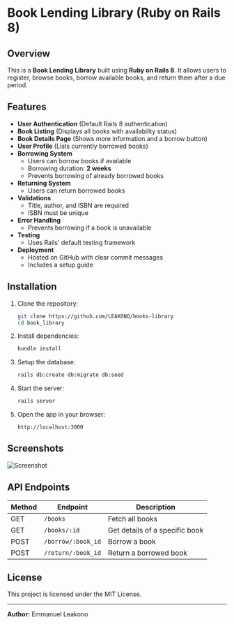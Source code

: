 # Book Lending Library (Ruby on Rails 8)

## Overview
This is a **Book Lending Library** built using **Ruby on Rails 8**. It allows users to register, browse books, borrow available books, and return them after a due period.

## Features
- **User Authentication** (Default Rails 8 authentication)
- **Book Listing** (Displays all books with availability status)
- **Book Details Page** (Shows more information and a borrow button)
- **User Profile** (Lists currently borrowed books)
- **Borrowing System**
  - Users can borrow books if available
  - Borrowing duration: **2 weeks**
  - Prevents borrowing of already borrowed books
- **Returning System**
  - Users can return borrowed books
- **Validations**
  - Title, author, and ISBN are required
  - ISBN must be unique
- **Error Handling**
  - Prevents borrowing if a book is unavailable
- **Testing**
  - Uses Rails' default testing framework
- **Deployment**
  - Hosted on GitHub with clear commit messages
  - Includes a setup guide

## Installation
1. Clone the repository:
   ```sh
   git clone https://github.com/LEAKONO/books-library
   cd book_library
   ```

2. Install dependencies:
   ```sh
   bundle install
   ```

3. Setup the database:
   ```sh
   rails db:create db:migrate db:seed
   ```

4. Start the server:
   ```sh
   rails server
   ```

5. Open the app in your browser:
   ```
   http://localhost:3000
   ```

## Screenshots
![Screenshot ](https://github.com/LEAKONO/books-library/issues/1)



## API Endpoints
| Method | Endpoint | Description |
|--------|---------|-------------|
| GET    | `/books` | Fetch all books |
| GET    | `/books/:id` | Get details of a specific book |
| POST   | `/borrow/:book_id` | Borrow a book |
| POST   | `/return/:book_id` | Return a borrowed book |



## License
This project is licensed under the MIT License.

---
**Author:** Emmanuel Leakono

